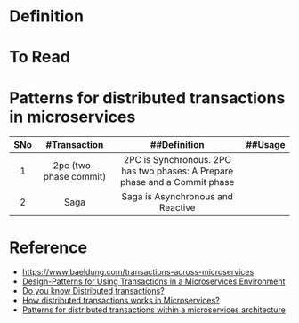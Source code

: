 # Definition

# To Read

# Patterns for distributed transactions in microservices
|SNo| #Transaction  | ##Definition |##Usage |
| :---: | :---: | :---: |:---: |
| 1 | 2pc (two-phase commit) | 2PC is Synchronous. 2PC has two phases: A Prepare phase and a Commit phase| |
| 2 | Saga |Saga is Asynchronous and Reactive | |


# Reference
* https://www.baeldung.com/transactions-across-microservices
* [Design-Patterns for Using Transactions in a Microservices Environment](https://www.youtube.com/watch?v=HF1RhHx_gu8)
* [Do you know Distributed transactions?](https://www.youtube.com/watch?v=1vjOv_f9L8I)
* [How distributed transactions works in Microservices?](https://www.youtube.com/watch?v=k925c1WN2LA)
* [Patterns for distributed transactions within a microservices architecture](https://developers.redhat.com/blog/2018/10/01/patterns-for-distributed-transactions-within-a-microservices-architecture#)
